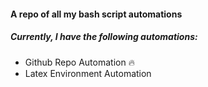 #### A repo of all my bash script automations

##### Currently, I have the following automations:
* Github Repo Automation :fire:
* Latex Environment Automation
